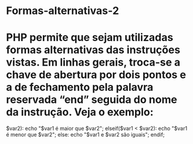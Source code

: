 # Formas-alternativas-2
# PHP permite que sejam utilizadas formas alternativas das instruções vistas. Em linhas gerais, troca-se a chave de abertura por dois pontos e a de fechamento pela palavra reservada “end” seguida do nome da instrução. Veja o exemplo:


<?php

 $var1 = 10;
 $var2 = 10;

 if($var1 > $var2):
	echo "$var1 é maior que $var2";
 elseif($var1 < $var2):
	echo "$var1 é menor que $var2";
 else:
	echo "$var1 e $var2 são iguais";
 endif;
